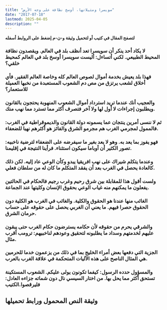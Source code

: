 ```yaml
---
title: "سويسرا ومثيلاتها، أوسخ نظافة على وجه الأرض"
date: "2017-07-18"
lastmod: 2025-04-05
description: ""
---
```

**لتصفح المقال في كتيب أو لتحميل وثيقة و-ن-م إضغط على الروابط أسفله**

### لا يكاد أحد ينكر أن سويسرا تعد أنظف بلد في العالم. ويقصدون نظافة المحيط الطبيعي. لكني أتساءل: أليست سويسرا أوسخ بلد في العالم كمحيط خلقي؟

### فهذا بلد يعيش بخدمة أموال لصوص العالم كله وخاصة العالم الفقير. فأي أخلاق لشعب يرتزق من مص دم الشعوب المستعبدة من نخبها العميلة للاستعمار؟

### والعجيب أنك عندما تريد استرداد أموال الشعوب المنهوبة يحتجون بالقانون ويطلبون إجراءات لا أول لها ولا آخر فتصرف أكثر مما تسترد مما نهب منك.

### ثم لا ننسى أمرين ينتجان عما يسمونه دولة القانون والديموقراطية في الغرب: فالممول لمجرمي الغرب هم مجرمو الشرق والفائز هو أكثرهم نهبا للضعفاء.

### فهو يفوز بما يعد به. وهو لا يعد بغير ما سيفرضه على الضعفاء لترضية ناخبيه: تصور الكثير أن أوباما سيكون استثناء. فرأينا النتيجة في إقليمنا.

### وعندما يتكلم شيراك على نهب افريقيا يبدو وكأن الوعي عاد إليه. لكن ذلك كالعادة يحصل في الغرب بعد أن يفقد المتكلم ما كان له من سلطان فعلي.

### ولست أقول هذا للمقابلة بين شرق رحيم وغرب رجيم فالحكام في الحالتين يفعلون ما يمكنهم منه غياب الوعي بحقوق الإنسان وكليتها عند الجماعة.

### الغائب منها عندنا هو الحقوق والكلية. والغائب في الغرب هو الكلية دون الحقوق حصرا فيهم. ما يعني أن الغربي يحصل على حقوقه على حساب حرمان الشرق.

### والشرقي يحرم من حقوقه لأن حكامه يسترضون حكام الغرب حتى يبقون عليهم لخدمتهم وسداد ما يطلبونه لتحقيق وعودهم لناخبيهم: ترومب أقرب مثال.

### الجزية التي دفعها بعض أمراء الخليج بما في ذلك من يزعمون خدما للحرمين هي المثال الناصح على هذه الآليات المتحكمة في علاقة الغرب بالعرب.

### والمسؤول حدده الرسول: كيفما تكونون يولى عليكم. الشعوب المستكينة تستحق أكثر مما يحل بها. من اختار السيسي نال دون شماته جزاءه العادل: فليرقصوا.الكتيب

## وثيقة النص المحمول ورابط تحميلها

###
